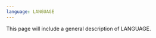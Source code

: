 ```yaml
---
language: LANGUAGE
---
```


This page will include a general description of <span id="language"/>LANGUAGE<span type="end"/>.

